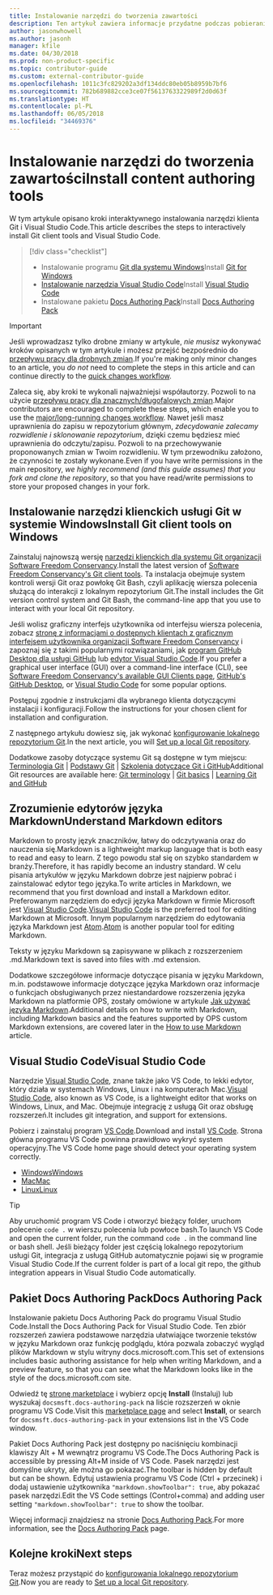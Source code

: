```yaml
---
title: Instalowanie narzędzi do tworzenia zawartości
description: Ten artykuł zawiera informacje przydatne podczas pobierania i instalowania narzędzi klienta potrzebnych do programu Git oraz edytowania plików ze znacznikami języka Markdown.
author: jasonwhowell
ms.author: jasonh
manager: kfile
ms.date: 04/30/2018
ms.prod: non-product-specific
ms.topic: contributor-guide
ms.custom: external-contributor-guide
ms.openlocfilehash: 1011c3fc829202a3df134ddc80eb05b8959b7bf6
ms.sourcegitcommit: 782b689882cce3ce07f5613763322989f2d0d63f
ms.translationtype: HT
ms.contentlocale: pl-PL
ms.lasthandoff: 06/05/2018
ms.locfileid: "34469376"
---
```

# <a name="install-content-authoring-tools"></a><span data-ttu-id="1ebb8-103">Instalowanie narzędzi do tworzenia zawartości</span><span class="sxs-lookup"><span data-stu-id="1ebb8-103">Install content authoring tools</span></span>

<span data-ttu-id="1ebb8-104">W tym artykule opisano kroki interaktywnego instalowania narzędzi klienta Git i Visual Studio Code.</span><span class="sxs-lookup"><span data-stu-id="1ebb8-104">This article describes the steps to interactively install Git client tools and Visual Studio Code.</span></span>
> [!div class="checklist"]
> * <span data-ttu-id="1ebb8-105">Instalowanie programu [Git dla systemu Windows](https://git-scm.com/download/win)</span><span class="sxs-lookup"><span data-stu-id="1ebb8-105">Install [Git for Windows](https://git-scm.com/download/win)</span></span>
> * <span data-ttu-id="1ebb8-106">[Instalowanie narzędzia Visual Studio Code](https://code.visualstudio.com/)</span><span class="sxs-lookup"><span data-stu-id="1ebb8-106">Install [Visual Studio Code](https://code.visualstudio.com/)</span></span>
> * <span data-ttu-id="1ebb8-107">Instalowane pakietu [Docs Authoring Pack](https://marketplace.visualstudio.com/items?itemName=docsmsft.docs-authoring-pack)</span><span class="sxs-lookup"><span data-stu-id="1ebb8-107">Install [Docs Authoring Pack](https://marketplace.visualstudio.com/items?itemName=docsmsft.docs-authoring-pack)</span></span>

>[!IMPORTANT]
> <span data-ttu-id="1ebb8-108">Jeśli wprowadzasz tylko drobne zmiany w artykule, *nie musisz* wykonywać kroków opisanych w tym artykule i możesz przejść bezpośrednio do [przepływu pracy dla drobnych zmian](index.md#quick-edits-to-existing-documents).</span><span class="sxs-lookup"><span data-stu-id="1ebb8-108">If you're making only minor changes to an article, you *do not* need to complete the steps in this article and can continue directly to the [quick changes workflow](index.md#quick-edits-to-existing-documents).</span></span>
>
> <span data-ttu-id="1ebb8-109">Zaleca się, aby kroki te wykonali najważniejsi współautorzy. Pozwoli to na użycie [przepływu pracy dla znacznych/długofalowych zmian](how-to-write-workflows-major.md).</span><span class="sxs-lookup"><span data-stu-id="1ebb8-109">Major contributors are encouraged to complete these steps, which enable you to use the [major/long-running changes workflow](how-to-write-workflows-major.md).</span></span> <span data-ttu-id="1ebb8-110">Nawet jeśli masz uprawnienia do zapisu w repozytorium głównym, *zdecydowanie zalecamy rozwidlenie i sklonowanie repozytorium*, dzięki czemu będziesz mieć uprawnienia do odczytu/zapisu. Pozwoli to na przechowywanie proponowanych zmian w Twoim rozwidleniu. W tym przewodniku założono, że czynności te zostały wykonane.</span><span class="sxs-lookup"><span data-stu-id="1ebb8-110">Even if you have write permissions in the main repository, *we highly recommend (and this guide assumes) that you fork and clone the repository*, so that you have read/write permissions to store your proposed changes in your fork.</span></span>

## <a name="install-git-client-tools-on-windows"></a><span data-ttu-id="1ebb8-111">Instalowanie narzędzi klienckich usługi Git w systemie Windows</span><span class="sxs-lookup"><span data-stu-id="1ebb8-111">Install Git client tools on Windows</span></span>

 <span data-ttu-id="1ebb8-112">Zainstaluj najnowszą wersję [narzędzi klienckich dla systemu Git organizacji Software Freedom Conservancy](https://git-scm.com/download/).</span><span class="sxs-lookup"><span data-stu-id="1ebb8-112">Install the latest version of [Software Freedom Conservancy's Git client tools](https://git-scm.com/download/).</span></span> <span data-ttu-id="1ebb8-113">Ta instalacja obejmuje system kontroli wersji Git oraz powłokę Git Bash, czyli aplikację wiersza polecenia służącą do interakcji z lokalnym repozytorium Git.</span><span class="sxs-lookup"><span data-stu-id="1ebb8-113">The install includes the Git version control system and Git Bash, the command-line app that you use to interact with your local Git repository.</span></span>

<span data-ttu-id="1ebb8-114">Jeśli wolisz graficzny interfejs użytkownika od interfejsu wiersza polecenia, zobacz [stronę z informacjami o dostępnych klientach z graficznym interfejsem użytkownika organizacji Software Freedom Conservancy](https://git-scm.com/downloads/guis) i zapoznaj się z takimi popularnymi rozwiązaniami, jak [program GitHub Desktop dla usługi GitHub](https://desktop.github.com/) lub [edytor Visual Studio Code](https://www.visualstudio.com/products/code-vs.aspx).</span><span class="sxs-lookup"><span data-stu-id="1ebb8-114">If you prefer a graphical user interface (GUI) over a command-line interface (CLI), see [Software Freedom Conservancy's available GUI Clients page](https://git-scm.com/downloads/guis), [GitHub's GitHub Desktop](https://desktop.github.com/), or [Visual Studio Code](https://www.visualstudio.com/products/code-vs.aspx) for some popular options.</span></span>

<span data-ttu-id="1ebb8-115">Postępuj zgodnie z instrukcjami dla wybranego klienta dotyczącymi instalacji i konfiguracji.</span><span class="sxs-lookup"><span data-stu-id="1ebb8-115">Follow the instructions for your chosen client for installation and configuration.</span></span>

<span data-ttu-id="1ebb8-116">Z następnego artykułu dowiesz się, jak wykonać [konfigurowanie lokalnego repozytorium Git](get-started-setup-local.md).</span><span class="sxs-lookup"><span data-stu-id="1ebb8-116">In the next article, you will [Set up a local Git repository](get-started-setup-local.md).</span></span>

   <span data-ttu-id="1ebb8-117">Dodatkowe zasoby dotyczące systemu Git są dostępne w tym miejscu: [Terminologia Git](https://help.github.com/articles/github-glossary) | [Podstawy Git](https://git-scm.com/book/en/v2/Getting-Started-Git-Basics) | [Szkolenia dotyczące Git i GitHub](https://help.github.com/articles/good-resources-for-learning-git-and-github/)</span><span class="sxs-lookup"><span data-stu-id="1ebb8-117">Additional Git resources are available here: [Git terminology](https://help.github.com/articles/github-glossary) | [Git basics](https://git-scm.com/book/en/v2/Getting-Started-Git-Basics) | [Learning Git and GitHub](https://help.github.com/articles/good-resources-for-learning-git-and-github/)</span></span>

## <a name="understand-markdown-editors"></a><span data-ttu-id="1ebb8-118">Zrozumienie edytorów języka Markdown</span><span class="sxs-lookup"><span data-stu-id="1ebb8-118">Understand Markdown editors</span></span>

<span data-ttu-id="1ebb8-119">Markdown to prosty język znaczników, łatwy do odczytywania oraz do nauczenia się.</span><span class="sxs-lookup"><span data-stu-id="1ebb8-119">Markdown is a lightweight markup language that is both easy to read and easy to learn.</span></span> <span data-ttu-id="1ebb8-120">Z tego powodu stał się on szybko standardem w branży.</span><span class="sxs-lookup"><span data-stu-id="1ebb8-120">Therefore, it has rapidly become an industry standard.</span></span> <span data-ttu-id="1ebb8-121">W celu pisania artykułów w języku Markdown dobrze jest najpierw pobrać i zainstalować edytor tego języka.</span><span class="sxs-lookup"><span data-stu-id="1ebb8-121">To write articles in Markdown, we recommend that you first download and install a Markdown editor.</span></span>  <span data-ttu-id="1ebb8-122">Preferowanym narzędziem do edycji języka Markdown w firmie Microsoft jest [Visual Studio Code](https://code.visualstudio.com/).</span><span class="sxs-lookup"><span data-stu-id="1ebb8-122">[Visual Studio Code](https://code.visualstudio.com/) is the preferred tool for editing Markdown at Microsoft.</span></span> <span data-ttu-id="1ebb8-123">Innym popularnym narzędziem do edytowania języka Markdown jest [Atom](https://atom.io).</span><span class="sxs-lookup"><span data-stu-id="1ebb8-123">[Atom](https://atom.io) is another popular tool for editing Markdown.</span></span>

<span data-ttu-id="1ebb8-124">Teksty w języku Markdown są zapisywane w plikach z rozszerzeniem .md.</span><span class="sxs-lookup"><span data-stu-id="1ebb8-124">Markdown text is saved into files with .md extension.</span></span>

<span data-ttu-id="1ebb8-125">Dodatkowe szczegółowe informacje dotyczące pisania w języku Markdown, m.in. podstawowe informacje dotyczące języka Markdown oraz informacje o funkcjach obsługiwanych przez niestandardowe rozszerzenia języka Markdown na platformie OPS, zostały omówione w artykule [Jak używać języka Markdown](how-to-write-use-markdown.md).</span><span class="sxs-lookup"><span data-stu-id="1ebb8-125">Additional details on how to write with Markdown, including Markdown basics and the features supported by OPS custom Markdown extensions, are covered later in the [How to use Markdown](how-to-write-use-markdown.md) article.</span></span>

## <a name="visual-studio-code"></a><span data-ttu-id="1ebb8-126">Visual Studio Code</span><span class="sxs-lookup"><span data-stu-id="1ebb8-126">Visual Studio Code</span></span>

<span data-ttu-id="1ebb8-127">Narzędzie [Visual Studio Code](https://code.visualstudio.com/), znane także jako VS Code, to lekki edytor, który działa w systemach Windows, Linux i na komputerach Mac.</span><span class="sxs-lookup"><span data-stu-id="1ebb8-127">[Visual Studio Code](https://code.visualstudio.com/), also known as VS Code, is a lightweight editor that works on Windows, Linux, and Mac.</span></span> <span data-ttu-id="1ebb8-128">Obejmuje integrację z usługą Git oraz obsługę rozszerzeń.</span><span class="sxs-lookup"><span data-stu-id="1ebb8-128">It includes git integration, and support for extensions.</span></span>

<span data-ttu-id="1ebb8-129">Pobierz i zainstaluj program [VS Code](https://code.visualstudio.com/).</span><span class="sxs-lookup"><span data-stu-id="1ebb8-129">Download and install [VS Code](https://code.visualstudio.com/).</span></span> <span data-ttu-id="1ebb8-130">Strona główna programu VS Code powinna prawidłowo wykryć system operacyjny.</span><span class="sxs-lookup"><span data-stu-id="1ebb8-130">The VS Code home page should detect your operating system correctly.</span></span>

- [<span data-ttu-id="1ebb8-131">Windows</span><span class="sxs-lookup"><span data-stu-id="1ebb8-131">Windows</span></span>](https://code.visualstudio.com/docs/setup/windows)
- [<span data-ttu-id="1ebb8-132">Mac</span><span class="sxs-lookup"><span data-stu-id="1ebb8-132">Mac</span></span>](https://code.visualstudio.com/docs/setup/mac)
- [<span data-ttu-id="1ebb8-133">Linux</span><span class="sxs-lookup"><span data-stu-id="1ebb8-133">Linux</span></span>](https://code.visualstudio.com/docs/setup/linux)

> [!TIP]
> <span data-ttu-id="1ebb8-134">Aby uruchomić program VS Code i otworzyć bieżący folder, uruchom polecenie `code .` w wierszu polecenia lub powłoce bash.</span><span class="sxs-lookup"><span data-stu-id="1ebb8-134">To launch VS Code and open the current folder, run the command `code .` in the command line or bash shell.</span></span> <span data-ttu-id="1ebb8-135">Jeśli bieżący folder jest częścią lokalnego repozytorium usługi Git, integracja z usługą GitHub automatycznie pojawi się w programie Visual Studio Code.</span><span class="sxs-lookup"><span data-stu-id="1ebb8-135">If the current folder is part of a local git repo, the github integration appears in Visual Studio Code automatically.</span></span>

## <a name="docs-authoring-pack"></a><span data-ttu-id="1ebb8-136">Pakiet Docs Authoring Pack</span><span class="sxs-lookup"><span data-stu-id="1ebb8-136">Docs Authoring Pack</span></span>
<span data-ttu-id="1ebb8-137">Instalowanie pakietu Docs Authoring Pack do programu Visual Studio Code.</span><span class="sxs-lookup"><span data-stu-id="1ebb8-137">Install the Docs Authoring Pack for Visual Studio Code.</span></span> <span data-ttu-id="1ebb8-138">Ten zbiór rozszerzeń zawiera podstawowe narzędzia ułatwiające tworzenie tekstów w języku Markdown oraz funkcję podglądu, która pozwala zobaczyć wygląd plików Markdown w stylu witryny docs.microsoft.com.</span><span class="sxs-lookup"><span data-stu-id="1ebb8-138">This set of extensions includes basic authoring assistance for help when writing Markdown, and a preview feature, so that you can see what the Markdown looks like in the style of the docs.microsoft.com site.</span></span>

   <span data-ttu-id="1ebb8-139">Odwiedź tę [stronę marketplace](https://marketplace.visualstudio.com/items?itemName=docsmsft.docs-authoring-pack) i wybierz opcję **Install** (Instaluj) lub wyszukaj `docsmsft.docs-authoring-pack` na liście rozszerzeń w oknie programu VS Code.</span><span class="sxs-lookup"><span data-stu-id="1ebb8-139">Visit this [marketplace page](https://marketplace.visualstudio.com/items?itemName=docsmsft.docs-authoring-pack) and select **Install**, or search for `docsmsft.docs-authoring-pack` in your extensions list in the VS Code window.</span></span> 

   <span data-ttu-id="1ebb8-140">Pakiet Docs Authoring Pack jest dostępny po naciśnięciu kombinacji klawiszy Alt + M wewnątrz programu VS Code.</span><span class="sxs-lookup"><span data-stu-id="1ebb8-140">The Docs Authoring Pack is accessible by pressing Alt+M inside of VS Code.</span></span> <span data-ttu-id="1ebb8-141">Pasek narzędzi jest domyślne ukryty, ale można go pokazać.</span><span class="sxs-lookup"><span data-stu-id="1ebb8-141">The toolbar is hidden by default but can be shown.</span></span> <span data-ttu-id="1ebb8-142">Edytuj ustawienia programu VS Code (Ctrl + przecinek) i dodaj ustawienie użytkownika `"markdown.showToolbar": true`, aby pokazać pasek narzędzi.</span><span class="sxs-lookup"><span data-stu-id="1ebb8-142">Edit the VS Code settings (Control+comma) and adding user setting `"markdown.showToolbar": true` to show the toolbar.</span></span>

   <span data-ttu-id="1ebb8-143">Więcej informacji znajdziesz na stronie [Docs Authoring Pack](how-to-write-docs-auth-pack.md).</span><span class="sxs-lookup"><span data-stu-id="1ebb8-143">For more information, see the [Docs Authoring Pack](how-to-write-docs-auth-pack.md) page.</span></span>


## <a name="next-steps"></a><span data-ttu-id="1ebb8-144">Kolejne kroki</span><span class="sxs-lookup"><span data-stu-id="1ebb8-144">Next steps</span></span>

<span data-ttu-id="1ebb8-145">Teraz możesz przystąpić do [konfigurowania lokalnego repozytorium Git](get-started-setup-local.md).</span><span class="sxs-lookup"><span data-stu-id="1ebb8-145">Now you are ready to [Set up a local Git repository](get-started-setup-local.md).</span></span>
